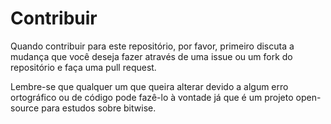 # Contribuir

Quando contribuir para este repositório, por favor, primeiro discuta a mudança que você deseja fazer através de uma issue ou um fork do repositório e faça uma pull request.

Lembre-se que qualquer um que queira alterar devido a algum erro ortográfico ou de código pode fazê-lo à vontade já que é um projeto open-source para estudos sobre bitwise.